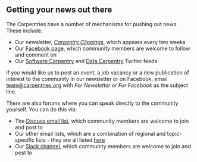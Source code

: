 ## Getting your news out there

The Carpentries have a number of mechanisms for pushing out news. These include:

- Our newsletter, [*Carpentry Clippings*](http://eepurl.com/cfODMH), which appears every two weeks
- Our [Facebook page](https://www.facebook.com/carpentries), which community members are welcome to follow and comment on
- Our [Software Carpentry](https://twitter.com/swcarpentry) and [Data Carpentry](https://twitter.com/datacarpentry) Twitter feeds

if you would like us to post an event, a job vacancy or a new publication of interest to the community in our newsletter or 
on Facebook, email [team@carpentries.org](mailto:team@carpentries.org) with 
*For Newsletter* or *For Facebook* as the subject line.

There are also forums where you can speak directly to the community yourself. You can do this via:

- The [Discuss email list](http://lists.software-carpentry.org/listinfo/discuss), which community members are welcome to join and post to
- Our other email lists, which are a combination of regional and topic-specific lists - they are all listed [here](https://software-carpentry.org/join/)
- Our [Slack channel](https://swc-slack-invite.herokuapp.com/), which community members are welcome to join and post to
